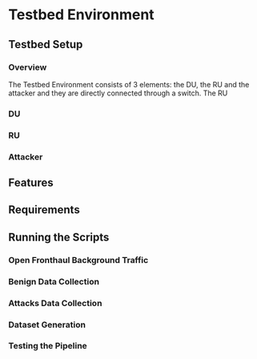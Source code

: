 # Testbed Environment
## Testbed Setup
### Overview
The Testbed Environment consists of 3 elements: the DU, the RU and the attacker and they are directly connected through a switch. The RU 
### DU
### RU
### Attacker
## Features
## Requirements
## Running the Scripts
### Open Fronthaul Background Traffic
### Benign Data Collection
### Attacks Data Collection
### Dataset Generation
### Testing the Pipeline
